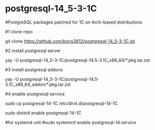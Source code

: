 # postgresql-14_5-3-1C
#PostgreSQL packages patched for 1C on Arch-based distributions

#1 clone repo

git clone https://github.com/boris3812/postgresql-14_5-3-1C.git

#2 install postgresql server

yay -U postgresql-14_5-3-1C/postgresql-14.5-3.1C_x86_64/*.pkg.tar.zst

#3 install postgresql addons

yay -U postgresql-14_5-3-1C/postgresql-14.5-3.1C_x86_64_addon/*.pkg.tar.zst

#4 enable postgresql service

sudo cp postgresql-14-1C /etc/dinit.d/postgresql-14-1C

sudo dinitctl enable postgresql-14-1C

#for systemd unit
#sudo systemctl enable postgresql-14.service

